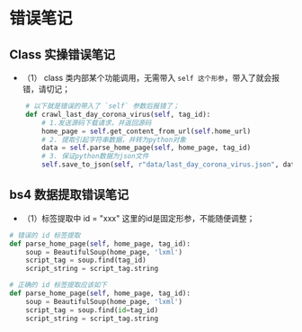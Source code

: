 # 错误笔记

## Class 实操错误笔记

- （1） class 类内部某个功能调用，无需带入 `self 这个形参`，带入了就会报错，请切记；

```python
    # 以下就是错误的带入了 `self` 参数后报错了；
    def crawl_last_day_corona_virus(self, tag_id):
        # 1.发送源码下载请求，并返回源码
        home_page = self.get_content_from_url(self.home_url)
        # 2. 提取引起字符串数据，并转为python对象
        data = self.parse_home_page(self, home_page, tag_id)
        # 3. 保证python数据为json文件
        self.save_to_json(self, r"data/last_day_corona_virus.json", data)
```



## bs4 数据提取错误笔记

- （1）标签提取中 id = "xxx" 这里的id是固定形参，不能随便调整；

```python
# 错误的 id 标签提取
def parse_home_page(self, home_page, tag_id):
	soup = BeautifulSoup(home_page, 'lxml')
	script_tag = soup.find(tag_id)
	script_string = script_tag.string

# 正确的 id 标签提取应该如下
def parse_home_page(self, home_page, tag_id):
	soup = BeautifulSoup(home_page, 'lxml')
	script_tag = soup.find(id=tag_id)
	script_string = script_tag.string
```

